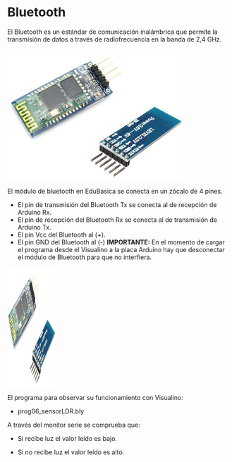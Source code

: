 # Bluetooth
El Bluetooth es un estándar de comunicación inalámbrica que permite la transmisión de datos a través de radiofrecuencia en la banda de 2,4 GHz. 

<a href="" target="_blank"><img width="400" height="300" border="0" align="center" src="img/bluetooth-hc0x.png"/></a>

El módulo de bluetooth en EduBasica se conecta en un zócalo de 4 pines.
-    El pin de transmisión del Bluetooth Tx se conecta al de recepción de Arduino Rx.
-    El pin de recepción del Bluetooth Rx se conecta al de transmisión de Arduino Tx.
-    El pin Vcc del Bluetooth al (+).
-    El pin GND del Bluetooth al (-)
**IMPORTANTE:**
En el momento de cargar el programa desde el Visualino a la placa Arduino hay que desconectar el módulo de Bluetooth para que no interfiera.



<a href="" target="_blank"><img width="109" height="274" border="0" align="center" src="img/bluetooth-hc0x.png "/></a>

El programa para observar su funcionamiento con Visualino:

- prog06_sensorLDR.bly

A través del monitor serie se comprueba que:

- Si recibe luz el valor leído es bajo.

- Si no recibe luz el valor leído es alto.
